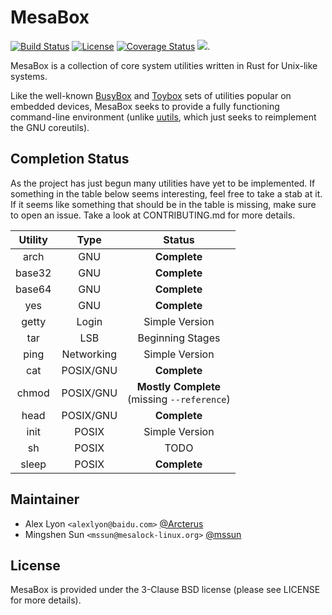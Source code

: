 MesaBox
=======

[![Build Status](https://api.travis-ci.org/mesalock-linux/mesabox.svg?branch=master)](https://travis-ci.org/mesalock-linux/mesabox)
[![License](https://img.shields.io/badge/license-BSD-blue.svg)](LICENSE)
[![Coverage Status](https://codecov.io/gh/mesalock-linux/mesabox/branch/master/graphs/badge.svg)](https://codecov.io/gh/mesalock-linux/mesabox/branch/master)
[![](https://tokei.rs/b1/github/mesalock-linux/mesabox)](https://github.com/mesalock-linux/mesabox).

MesaBox is a collection of core system utilities written in Rust for Unix-like
systems.  

Like the well-known [BusyBox][] and [Toybox][] sets of utilities popular on
embedded devices, MesaBox seeks to provide a fully functioning command-line
environment (unlike [uutils][], which just seeks to reimplement the GNU
coreutils).

Completion Status
-----------------

As the project has just begun many utilities have yet to be implemented.  If
something in the table below seems interesting, feel free to take a stab at it.
If it seems like something that should be in the table is missing, make sure to
open an issue.  Take a look at CONTRIBUTING.md for more details.

Utility | Type | Status
:------:|:----:|:------:
arch    | GNU  | **Complete**
base32  | GNU  | **Complete**
base64  | GNU  | **Complete**
yes     | GNU  | **Complete**
getty   | Login | Simple Version
tar     | LSB  | Beginning Stages
ping    | Networking | Simple Version
cat     | POSIX/GNU | **Complete**
chmod   | POSIX/GNU | **Mostly Complete** <br/> (missing `--reference`)
head    | POSIX/GNU | **Complete**
init    | POSIX | Simple Version
sh      | POSIX | TODO
sleep   | POSIX | **Complete**

Maintainer
----------

  - Alex Lyon `<alexlyon@baidu.com>` [@Arcterus](https://github.com/Arcterus)
  - Mingshen Sun `<mssun@mesalock-linux.org>` [@mssun](https://github.com/mssun)

[BusyBox]: https://busybox.net/about
[Toybox]: https://landley.net/toybox/about.html
[uutils]: https://github.com/uutils/coreutils

License
-------

MesaBox is provided under the 3-Clause BSD license (please see LICENSE for more
details).
